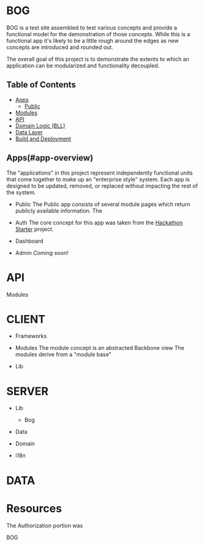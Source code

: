 BOG
===
BOG is a test site assembled to test various concepts and provide a functional model for the demonstration of those concepts.  While this is a functional app it's likely to be a little rough around the edges as new concepts are introduced and rounded out.

The overall goal of this project is to demonstrate the extents to which an application can be modularized and functionality decoupled.

Table of Contents
-----------------
- [Apps](#app-overview)
    - [Public](#app-public)
- [Modules](#overview-modules)
- [API](#overview-api)
- [Domain Logic (BLL)](#overview-bll)
- [Data Layer](#overview-dal)
- [Build and Deployment](#overview-ci)

Apps(#app-overview)
-------------
The "applications" in this project represent independently functional units that come together to make up an "enterprise style" system.  Each app is designed to be updated, removed, or replaced without impacting the rest of the system.


* Public
The Public app consists of several module pages which return publicly available information.  The
* Auth
The core concept for this app was taken from the [Hackathon Starter](https://github.com/sahat/hackathon-starter) project.
* Dashboard

* Admin
    *Coming soon!*

API
===

Modules

CLIENT
===
* Frameworks
* Modules
The module concept is an abstracted Backbone view
The modules derive from a "module base"

* Lib

SERVER
====
* Lib
    * Bog

* Data
* Domain
* i18n

DATA
===

Resources
===
The Authorization portion was

BOG

